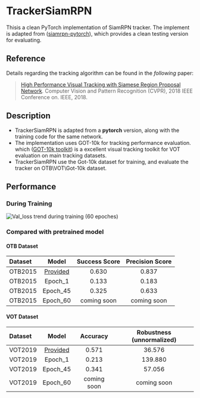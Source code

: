 # TrackerSiamRPN 

Thisis a clean PyTorch implementation of SiamRPN tracker. The  implement is adapted from ([siamrpn-pytorch](https://github.com/huanglianghua/siamrpn-pytorch)), which provides a clean testing version for evaluating. 

## Reference
Details regarding the tracking algorithm can be found in the *following* paper:
>[High Performance Visual Tracking with Siamese Region Proposal Network](http://openaccess.thecvf.com/content_cvpr_2018/papers/Li_High_Performance_Visual_CVPR_2018_paper.pdf). 
>Computer Vision and Pattern Recognition (CVPR), 2018 IEEE Conference on. IEEE, 2018.

## Description

- TrackerSiamRPN is adapted from a **pytorch** version, along with the training code for the same network.
- The implementation uses GOT-10k for tracking performance evaluation. which ([GOT-10k toolkit](https://github.com/got-10k/toolkit)) is a excellent visual tracking toolkit for VOT evaluation on main tracking datasets.
- TrackerSiamRPN use the Got-10k dataset for training, and evaluate the tracker on OTB\VOT\Got-10k dataset.

## Performance
 
### During Training
![Val_loss trend during training (60 epoches)]()

### Compared with pretrained model
#### OTB Dataset
| Dataset       |  Model  | Success Score    | Precision Score |
|:-----------   |:----------------:|:----------------:|:----------------:|
| OTB2015       | [Provided](https://github.com/huanglianghua/siamrpn-pytorch)      | 0.630            | 0.837 |
| OTB2015       | Epoch_1   | 0.133            | 0.183 |
| OTB2015       | Epoch_45   | 0.325            | 0.633 |
| OTB2015       | Epoch_60   | coming soon            | coming soon |

#### VOT Dataset

| Dataset       |  Model  | Accuracy    | Robustness (unnormalized) |
|:-----------   |:----------------: |:-----------:|:-------------------------:|
| VOT2019       | [Provided](https://github.com/huanglianghua/siamrpn-pytorch) | 0.571            | 36.576            |
| VOT2019       | Epoch_1 | 0.213            | 139.880            |
| VOT2019       | Epoch_45 | 0.341            | 57.056            |
| VOT2019       | Epoch_60 | coming soon          | coming soon           |

